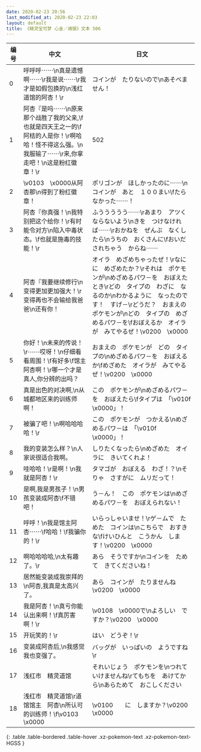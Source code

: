 ```yaml
---
date: 2020-02-23 20:56
last_modified_at: 2020-02-23 22:03
layout: default
title: 《精灵宝可梦 心金／魂银》文本 506
---
```

| 编号 | 中文 | 日文 |
| ---- | ---- | ---- |
| 0 | 呼呼呼⋯⋯\n真是遗憾啊⋯⋯\r我是说⋯⋯\r我才是如假包换的\n浅红道馆的阿杏！\r | コインが　たりないので\nあそべません！ |
| 1 | 阿杏『是吗⋯⋯\n原来那个战胜了我的父亲,\f也就是四天王之一的\f阿桔的人是你！\r啊哈哈！怪不得这么强。\n我服输了⋯⋯\r来,你拿走吧！\n这是粉红徽章！\r | 502 |
| 2 | \v0103　\x0000从阿杏那\n得到了粉红徽章！ | ポリゴンが　ほしかったのに⋯⋯\nコインが　あと　１００まい\fたらなかった⋯⋯！ |
| 3 | 阿杏『你真强！\n我特别把这个给你！\r有时能令对方\n陷入中毒状态。\f也就是施毒的技能！\r | ふううううう⋯⋯\rあまり　アツく　ならないよう\nきを　つけなければ⋯⋯\rおかねを　ぜんぶ　なくしたら\nうちの　おくさんに\fおいだされちゃう　からね⋯⋯ |
| 4 | 阿杏『我要继续修行\n变得更加更加强大！\r变得再也不会输给我爸爸\n还有你！ | オイラ　めざめちゃったぜ！\rなにに　めざめたか？\rそれは　ポケモンが\nめざめるパワ－を　おぼえたとき\rどの　タイプの　わざに　なるのか\nわかるように　なったのです！　すげ－\rどうだ？　おまえの　ポケモンが\nどの　タイプの　めざめるパワ－を\fおぼえるか　オイラが　みてやるぜ！\v0200　\x0000 |
| 5 | 你好！\n未来的传说！\r⋯⋯哎呀！\n仔细看看周围！\f有好多\f馆主阿杏啊！\r哪一个才是真人,你分辨的出吗？ | おまえの　ポケモンが　どの　タイプの\nめざめるパワ－を　おぼえるか\fめざめた　オイラが　みてやるぜ！\v0200　\x0000 |
| 6 | 真是出色的对决啊,\n从城都地区来的训练师啊！ | この　ポケモンが\nめざめるパワ－を　おぼえたら\fタイプは　「\v010f　\x0000」！ |
| 7 | 被骗了吧！\n啊哈哈哈哈！\r | この　ポケモンが　つかえる\nめざめるパワ－は　「\v010f　\x0000」！ |
| 8 | 我的变装怎么样？\n人家说很适合我啊。 | しりたくなったら\nめざめた　オイラに　きいてくれよ！ |
| 9 | 哇哈哈！\r是啊！\n我就是阿杏！\r | タマゴが　おぼえる　わざ！？\nそりゃ　さすがに　ムリだって！ |
| 10 | 是啊,我是男孩子！\n男孩变装成阿杏\f不错吧！ | う－ん！　この　ポケモンは\nめざめるパワ－を　おぼえられない！ |
| 11 | 呼呼！\n我是馆主阿杏⋯⋯\f哈哈！\f我骗你的！\r | いらっしゃいませ！\rゲ－ムで　ためた　コインは\nこちらで　おすきな\fけいひんと　こうかん　します！\v0200　\x0000 |
| 12 | 啊哈哈哈哈,\n太有趣了。\r | あら　そうですか\nコインを　ためて　きてくださいね！ |
| 13 | 居然能变装成我崇拜的\n阿杏,我真是太高兴了。 | あら　コインが　たりませんね\v0200　\x0000 |
| 14 | 我是阿杏！\n真亏你能认出来啊！\f真厉害啊！\r | \v0108　\x0000で\nよろしい　ですか？\v0200　\x0000 |
| 15 | 开玩笑的！\r | はい　どうぞ！\r |
| 16 | 变装成阿杏后,\n我感觉我也变强了。 | バッグが　いっぱいの　ようですね\r |
| 17 | 浅红市　精灵道馆 | それいじょう　ポケモンを\nつれて　いけませんね\rてもちを　あけてから\nあらためて　おこしください |
| 18 | 浅红市　精灵道馆\r道馆馆主　阿杏\n所认可的训练师！\f\v0103　\x0000 | \v0100　　に　しますか？\v0200　\x0000 |
{: .table .table-bordered .table-hover .xz-pokemon-text .xz-pokemon-text-HGSS }